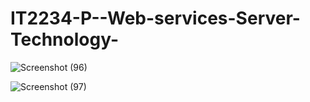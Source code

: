 # IT2234-P--Web-services-Server-Technology-
![Screenshot (96)](https://github.com/user-attachments/assets/5c4ef4a4-c3ae-4a77-ae45-180a5dfc0426)

![Screenshot (97)](https://github.com/user-attachments/assets/12101209-fdc0-4511-a93a-5d17381e4846)

